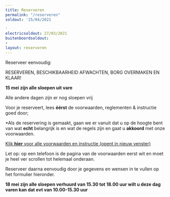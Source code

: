 ```yaml
---
title: Reserveren
permalink: "/reserveren"
soldout: '25/04/2021

'
electricsoldout: 27/03/2021
buitenboordsoldout:
- 
layout: reserveren
---
```



Reserveer eenvoudig:

RESERVEREN, BESCHIKBAARHEID AFWACHTEN, BORG OVERMAKEN EN KLAAR! 


**15 mei zijn alle sloepen uit vare**

Alle andere dagen zijn er nog sloepen vrij 

Voor je reserveert, lees **éérst** de voorwaarden, reglementen & instructie goed door;

*Als de reservering is gemaakt, gaan we er vanuit dat u op de hoogte bent van wat **echt** belangrijk is en wat de regels zijn  en gaat u **akkoord** met onze voorwaarden.

[Klik **hier** voor alle voorwaarden en instructie (opent in nieuw venster)](http://descheepsjongens.nl/voorwaarden)

Let op: 
op een telefoon is de pagina van de voorwaarden eerst wit en moet je heel ver scrollen tot helemaal onderaan. 

Reserveer daarna eenvoudig door je gegevens en wensen in te vullen op het formulier hieronder.



**18 mei zijn alle sloepen verhuurd van 15.30 tot 18.00 uur 
wilt u deze dag varen kan dat evt van 10.00-15.30 uur**

